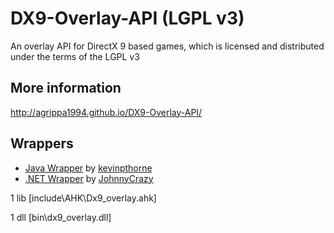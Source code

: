DX9-Overlay-API (LGPL v3)
===============

An overlay API for DirectX 9 based games, which is licensed and distributed under the terms of the LGPL v3

More information
-------------

http://agrippa1994.github.io/DX9-Overlay-API/


Wrappers
-------------
* [Java Wrapper](https://github.com/kevinpthorne/Java-DX9-Overlay-API) by [kevinpthorne](https://github.com/kevinpthorne)
* [.NET Wrapper](https://github.com/JohnnyCrazy/DX9-Overlay-API-Wrapper) by [JohnnyCrazy](https://github.com/JohnnyCrazy)



1 lib [include\AHK\Dx9_overlay.ahk]

1 dll [bin\dx9_overlay.dll]